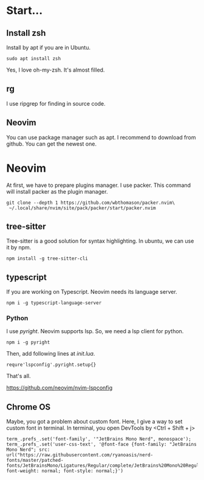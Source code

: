 
# Start...

## Install zsh

Install by apt if you are in Ubuntu. 

```
sudo apt install zsh
```

Yes, I love oh-my-zsh. It's almost filled.

## rg

I use ripgrep for finding in source code.


## Neovim

You can use package manager such as apt. I recommend to download from github. You can get the newest one.


# Neovim

At first, we have to prepare plugins manager. I use packer. This command will install packer as the plugin manager.

```
git clone --depth 1 https://github.com/wbthomason/packer.nvim\
 ~/.local/share/nvim/site/pack/packer/start/packer.nvim
```

## tree-sitter

Tree-sitter is a good solution for syntax highlighting. In ubuntu, we can use it by npm.

```
npm install -g tree-sitter-cli
```

## typescript

If you are working on Typescript. Neovim needs its language server.
```
npm i -g typescript-language-server
```


### Python

I use *pyright*. Neovim supports lsp. So, we need a lsp client for python. 

```
npm i -g pyright
```

Then, add following lines at *init.lua*.

```
requre'lspconfig'.pyright.setup{}
```
That's all.

https://github.com/neovim/nvim-lspconfig


## Chrome OS 

Maybe, you got a problem about custom font. Here, I give a way to set custom font in terminal.
In terminal, you open DevTools by <Ctrl + Shift + j>

```
term_.prefs_.set('font-family', '"JetBrains Mono Nerd", monospace');
term_.prefs_.set('user-css-text', '@font-face {font-family: "JetBrains Mono Nerd"; src: url("https://raw.githubusercontent.com/ryanoasis/nerd-fonts/master/patched-fonts/JetBrainsMono/Ligatures/Regular/complete/JetBrains%20Mono%20Regular%20Nerd%20Font%20Complete%20Mono.ttf"); font-weight: normal; font-style: normal;}')
```



